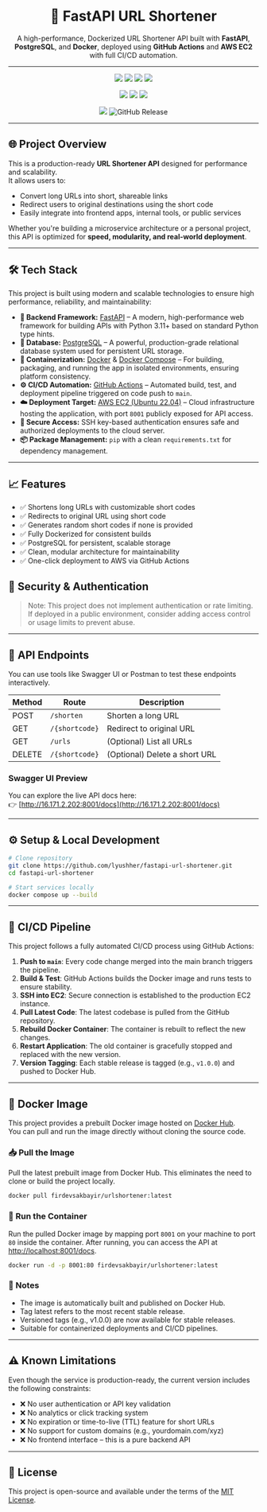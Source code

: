 <h1 align="center">🔗 FastAPI URL Shortener</h1>

<p align="center">
A high-performance, Dockerized URL Shortener API built with <strong>FastAPI</strong>, <strong>PostgreSQL</strong>, and <strong>Docker</strong>, deployed using <strong>GitHub Actions</strong> and <strong>AWS EC2</strong> with full CI/CD automation.
</p>

---

<p align="center">
  <img src="https://github.com/lyushher/fastapi-url-shortener/actions/workflows/deploy.yml/badge.svg" />
  <img src="https://img.shields.io/badge/FastAPI-⚡-green" />
  <img src="https://img.shields.io/badge/Database-PostgreSQL-blue" />
  <img src="https://img.shields.io/badge/platform-ubuntu-lightgrey" />
</p>
<p align="center">
  <img src="https://img.shields.io/badge/Dockerized-Yes-blue?logo=docker" />
  <img src="https://img.shields.io/badge/python-3.11+-blue" />
  <img src="https://img.shields.io/docker/image-size/firdevsakbayir/urlshortener/latest" />
</p>
<p align="center">
  <img src="https://img.shields.io/github/license/lyushher/fastapi-url-shortener?color=yellow" />
  <img src="https://img.shields.io/github/v/release/lyushher/fastapi-url-shortener?color=success" alt="GitHub Release" />
</p>


---

## 🌐 Project Overview

This is a production-ready **URL Shortener API** designed for performance and scalability.  
It allows users to:

- Convert long URLs into short, shareable links
- Redirect users to original destinations using the short code
- Easily integrate into frontend apps, internal tools, or public services

Whether you're building a microservice architecture or a personal project,  
this API is optimized for **speed, modularity, and real-world deployment**.

---

## 🛠️ Tech Stack

This project is built using modern and scalable technologies to ensure high performance, reliability, and maintainability:

- **🚀 Backend Framework:** [FastAPI](https://fastapi.tiangolo.com/) – A modern, high-performance web framework for building APIs with Python 3.11+ based on standard Python type hints.
- **🐘 Database:** [PostgreSQL](https://www.postgresql.org/) – A powerful, production-grade relational database system used for persistent URL storage.
- **🐳 Containerization:** [Docker](https://www.docker.com/) & [Docker Compose](https://docs.docker.com/compose/) – For building, packaging, and running the app in isolated environments, ensuring platform consistency.
- **⚙️ CI/CD Automation:** [GitHub Actions](https://github.com/features/actions) – Automated build, test, and deployment pipeline triggered on code push to `main`.
- **☁️ Deployment Target:** [AWS EC2 (Ubuntu 22.04)](https://aws.amazon.com/ec2/) – Cloud infrastructure hosting the application, with port `8001` publicly exposed for API access.
- **🔐 Secure Access:** SSH key-based authentication ensures safe and authorized deployments to the cloud server.
- **📦 Package Management:** `pip` with a clean `requirements.txt` for dependency management.

---

## 📈 Features

- ✅ Shortens long URLs with customizable short codes
- ✅ Redirects to original URL using short code
- ✅ Generates random short codes if none is provided
- ✅ Fully Dockerized for consistent builds
- ✅ PostgreSQL for persistent, scalable storage
- ✅ Clean, modular architecture for maintainability
- ✅ One-click deployment to AWS via GitHub Actions

## 🔐 Security & Authentication

> Note: This project does not implement authentication or rate limiting.  
If deployed in a public environment, consider adding access control or usage limits to prevent abuse.

---

## 📡 API Endpoints

You can use tools like Swagger UI or Postman to test these endpoints interactively.

| Method | Route         | Description                   |
|--------|---------------|-------------------------------|
| POST   | `/shorten`    | Shorten a long URL            |
| GET    | `/{shortcode}`| Redirect to original URL      |
| GET    | `/urls`       | (Optional) List all URLs      |
| DELETE | `/{shortcode}`| (Optional) Delete a short URL |


### Swagger UI Preview

You can explore the live API docs here:  
👉 [http://16.171.2.202:8001/docs](http://16.171.2.202:8001/docs)

---

## ⚙️ Setup & Local Development

```bash
# Clone repository
git clone https://github.com/lyushher/fastapi-url-shortener.git
cd fastapi-url-shortener

# Start services locally
docker compose up --build

```

---

## 🔁 CI/CD Pipeline

This project follows a fully automated CI/CD process using GitHub Actions:

1. **Push to `main`**: Every code change merged into the main branch triggers the pipeline.
2. **Build & Test**: GitHub Actions builds the Docker image and runs tests to ensure stability.
3. **SSH into EC2**: Secure connection is established to the production EC2 instance.
4. **Pull Latest Code**: The latest codebase is pulled from the GitHub repository.
5. **Rebuild Docker Container**: The container is rebuilt to reflect the new changes.
6. **Restart Application**: The old container is gracefully stopped and replaced with the new version.
7. **Version Tagging**: Each stable release is tagged (e.g., `v1.0.0`) and pushed to Docker Hub.

---

## 🐳 Docker Image

This project provides a prebuilt Docker image hosted on [Docker Hub](https://hub.docker.com/repository/docker/firdevsakbayir/urlshortener).  
You can pull and run the image directly without cloning the source code.

### 📥 Pull the Image
Pull the latest prebuilt image from Docker Hub.
This eliminates the need to clone or build the project locally.
```bash
docker pull firdevsakbayir/urlshortener:latest
```

### 🚀 Run the Container
Run the pulled Docker image by mapping port `8001` on your machine to port `80` inside the container.
After running, you can access the API at [http://localhost:8001/docs](http://localhost:8001/docs).
```bash
docker run -d -p 8001:80 firdevsakbayir/urlshortener:latest
```

### 📎 Notes
- The image is automatically built and published on Docker Hub.
- Tag latest refers to the most recent stable release.
- Versioned tags (e.g., v1.0.0) are now available for stable releases.
- Suitable for containerized deployments and CI/CD pipelines.

  
---

## ⚠️ Known Limitations

Even though the service is production-ready, the current version includes the following constraints:

- ❌ No user authentication or API key validation  
- ❌ No analytics or click tracking system  
- ❌ No expiration or time-to-live (TTL) feature for short URLs  
- ❌ No support for custom domains (e.g., yourdomain.com/xyz)  
- ❌ No frontend interface – this is a pure backend API

---

## 📄 License

This project is open-source and available under the terms of the [MIT License](LICENSE).




